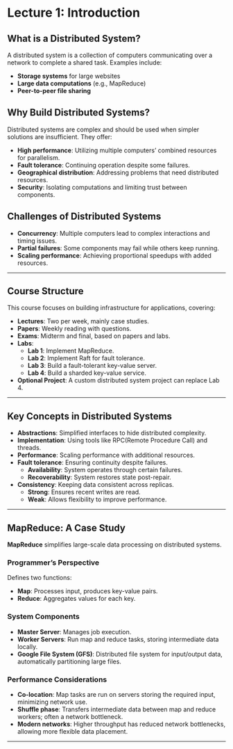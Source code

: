 # Lecture 1: Introduction

## What is a Distributed System?

A distributed system is a collection of computers communicating over a network to complete a shared task. Examples include:
- **Storage systems** for large websites
- **Large data computations** (e.g., MapReduce)
- **Peer-to-peer file sharing**

## Why Build Distributed Systems?

Distributed systems are complex and should be used when simpler solutions are insufficient. They offer:
- **High performance**: Utilizing multiple computers’ combined resources for parallelism.
- **Fault tolerance**: Continuing operation despite some failures.
- **Geographical distribution**: Addressing problems that need distributed resources.
- **Security**: Isolating computations and limiting trust between components.

## Challenges of Distributed Systems

- **Concurrency**: Multiple computers lead to complex interactions and timing issues.
- **Partial failures**: Some components may fail while others keep running.
- **Scaling performance**: Achieving proportional speedups with added resources.

---

## Course Structure

This course focuses on building infrastructure for applications, covering:
- **Lectures**: Two per week, mainly case studies.
- **Papers**: Weekly reading with questions.
- **Exams**: Midterm and final, based on papers and labs.
- **Labs**:
  - **Lab 1**: Implement MapReduce.
  - **Lab 2**: Implement Raft for fault tolerance.
  - **Lab 3**: Build a fault-tolerant key-value server.
  - **Lab 4**: Build a sharded key-value service.
- **Optional Project**: A custom distributed system project can replace Lab 4.

---

## Key Concepts in Distributed Systems

- **Abstractions**: Simplified interfaces to hide distributed complexity.
- **Implementation**: Using tools like RPC(Remote Procedure Call) and threads.
- **Performance**: Scaling performance with additional resources.
- **Fault tolerance**: Ensuring continuity despite failures.
  - **Availability**: System operates through certain failures.
  - **Recoverability**: System restores state post-repair.
- **Consistency**: Keeping data consistent across replicas.
  - **Strong**: Ensures recent writes are read.
  - **Weak**: Allows flexibility to improve performance.

---

## MapReduce: A Case Study

**MapReduce** simplifies large-scale data processing on distributed systems.

### Programmer’s Perspective
Defines two functions:
- **Map**: Processes input, produces key-value pairs.
- **Reduce**: Aggregates values for each key.

### System Components
- **Master Server**: Manages job execution.
- **Worker Servers**: Run map and reduce tasks, storing intermediate data locally.
- **Google File System (GFS)**: Distributed file system for input/output data, automatically partitioning large files.

### Performance Considerations
- **Co-location**: Map tasks are run on servers storing the required input, minimizing network use.
- **Shuffle phase**: Transfers intermediate data between map and reduce workers; often a network bottleneck.
- **Modern networks**: Higher throughput has reduced network bottlenecks, allowing more flexible data placement.

---
